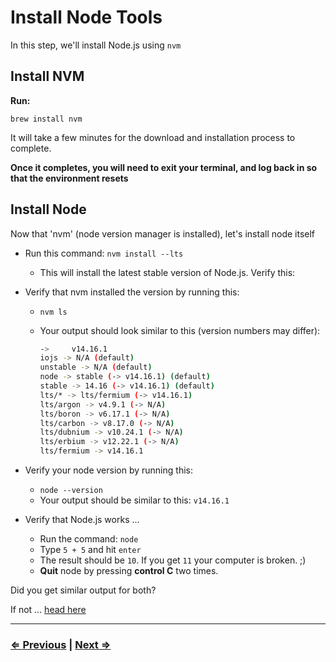 # Install Node Tools

In this step, we'll install Node.js using `nvm`

## Install NVM

**Run:**

`brew install nvm`

It will take a few minutes for the download and installation process to complete.

**Once it completes, you will need to exit your terminal, and log back in so that the environment resets**

## Install Node

Now that 'nvm' (node version manager is installed), let's install node itself

- Run this command: `nvm install --lts`
  - This will install the latest stable version of Node.js. Verify this:
- Verify that nvm installed the version by running this:
  - `nvm ls`
  - Your output should look similar to this (version numbers may differ):

    ```bash
    ->     v14.16.1
    iojs -> N/A (default)
    unstable -> N/A (default)
    node -> stable (-> v14.16.1) (default)
    stable -> 14.16 (-> v14.16.1) (default)
    lts/* -> lts/fermium (-> v14.16.1)
    lts/argon -> v4.9.1 (-> N/A)
    lts/boron -> v6.17.1 (-> N/A)
    lts/carbon -> v8.17.0 (-> N/A)
    lts/dubnium -> v10.24.1 (-> N/A)
    lts/erbium -> v12.22.1 (-> N/A)
    lts/fermium -> v14.16.1
    ```

- Verify your node version by running this:
  - `node --version`
  - Your output should be similar to this:
    `v14.16.1`

- Verify that Node.js works ...
  - Run the command: `node`
  - Type `5 + 5` and hit `enter`
  - The result should be `10`.  If you get `11` your computer is broken. ;)
  - **Quit** node by pressing **control C** two times.

Did you get similar output for both?

If not ... [head here](../error/error.md)

---

### [⇐ Previous](./3-homebrew.md) | [Next ⇒](./5-git.md)
